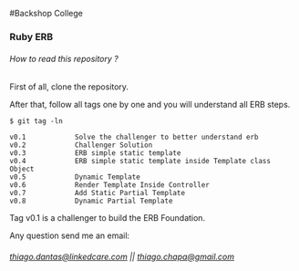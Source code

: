 #Backshop College
### Ruby ERB

###### How to read this repository ?

First of all, clone the repository.

After that, follow all tags one by one and you will understand all ERB steps.

````
$ git tag -ln

v0.1            Solve the challenger to better understand erb
v0.2            Challenger Solution
v0.3            ERB simple static template
v0.4            ERB simple static template inside Template class Object
v0.5            Dynamic Template
v0.6            Render Template Inside Controller
v0.7            Add Static Partial Template
v0.8            Dynamic Partial Template

````


Tag v0.1 is a challenger to build the ERB Foundation. 

Any question send me an email:   
###### thiago.dantas@linkedcare.com ||  thiago.chapa@gmail.com